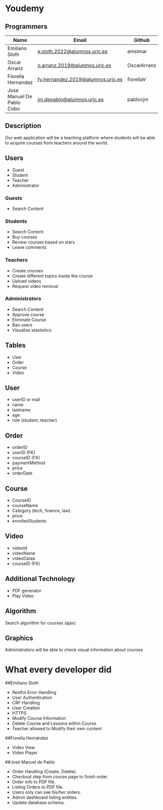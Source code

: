 # Youdemy

## Programmers

| Name                           |  Email  |    Github  |
|--------------------------------| ------------- | ----- |
| Emiliano Sloth                 | e.sloth.2022@alumnos.urjc.es  | emslmar |
| Oscar Arranz                   | o.arranz.2019@alumnos.urjc.es | OscarArranz |
| Fiorella Hernandez             | fv.hernandez.2019@alumnos.urjc.es | fiorellaV |
| Jose Manuel De Pablo Cobo      | jm.depablo@alumnos.urjc.es | pablocjm |

## Description

Our web application will be a teaching  platform where students will be able to acquire courses from teachers around the world.

## Users

- Guest
- Student
- Teacher
- Administrator


### Guests

- Search Content

### Students

- Search Content
- Buy courses
- Review courses based on stars
- Leave comments

### Teachers

- Create courses
- Create different topics inside the course
- Upload videos
- Request video removal 

### Administrators

- Search Content
- Approve course
- Eliminate Course
- Ban users
- Visualize stastistics

## Tables

- User
- Order
- Course
- Video

## User
  - userID or mail
  - name
  - lastname
  - age
  - role (student, teacher)
  
## Order
  - orderID
  - userID (FK)
  - courseID (FK)
  - paymentMethod
  - price
  - orderDate
  
## Course
  - CourseID
  - courseName
  - Category (tech, finance, law)
  - price
  - enrolledStudents
  
## Video
  - videoId
  - videoName
  - videoDataa
  - courseID (FK)
 

## Additional Technology
- PDF generator
- Play Video

## Algorithm 
Search algorithm for courses (ajax)

## Graphics
Administrators will be able to check visual information about courses

# What every developer did

##Emiliano Sloth 
  - Restful Error Handling
  - User Authentication
  - CRF Handling
  - User Creation
  - HTTPS
  - Modify Course Information
  - Delete Course and Lessons within Course
  - Teacher allowed to Modify their own content

##Fiorella Hernández
  - Video View
  - Video Player

##José Manuel de Pablo 
  - Order Handling (Create, Delete).
  - Checkout step from course page to finish order.
  - Order info to PDF file.
  - Listing Orders to PDF file.
  - Users only can see his/her orders.
  - Admin dashboard listing entities.
  - Update database schema.

